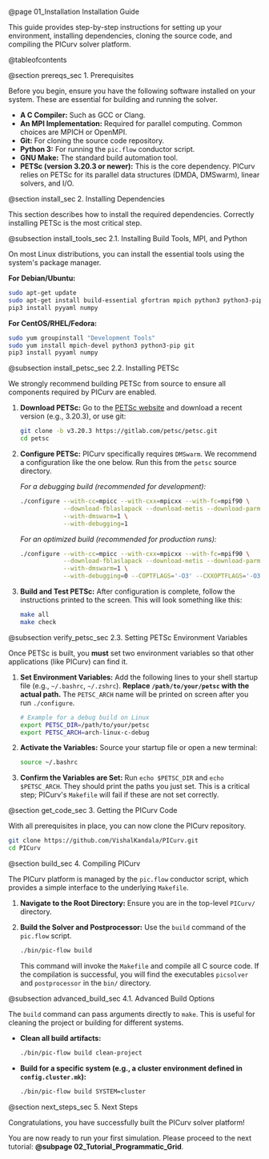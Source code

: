 @page 01_Installation Installation Guide

This guide provides step-by-step instructions for setting up your environment, installing dependencies, cloning the source code, and compiling the PICurv solver platform.

@tableofcontents

@section prereqs_sec 1. Prerequisites

Before you begin, ensure you have the following software installed on your system. These are essential for building and running the solver.

- **A C Compiler:** Such as GCC or Clang.
- **An MPI Implementation:** Required for parallel computing. Common choices are MPICH or OpenMPI.
- **Git:** For cloning the source code repository.
- **Python 3:** For running the `pic.flow` conductor script.
- **GNU Make:** The standard build automation tool.
- **PETSc (version 3.20.3 or newer):** This is the core dependency. PICurv relies on PETSc for its parallel data structures (DMDA, DMSwarm), linear solvers, and I/O.

@section install_sec 2. Installing Dependencies

This section describes how to install the required dependencies. Correctly installing PETSc is the most critical step.

@subsection install_tools_sec 2.1. Installing Build Tools, MPI, and Python

On most Linux distributions, you can install the essential tools using the system's package manager.

**For Debian/Ubuntu:**
```bash
sudo apt-get update
sudo apt-get install build-essential gfortran mpich python3 python3-pip git
pip3 install pyyaml numpy
```

**For CentOS/RHEL/Fedora:**
```bash
sudo yum groupinstall "Development Tools"
sudo yum install mpich-devel python3 python3-pip git
pip3 install pyyaml numpy
```

@subsection install_petsc_sec 2.2. Installing PETSc

We strongly recommend building PETSc from source to ensure all components required by PICurv are enabled.

1.  **Download PETSc:**
    Go to the [PETSc website](https://petsc.org/release/download/) and download a recent version (e.g., 3.20.3), or use git:
    ```bash
    git clone -b v3.20.3 https://gitlab.com/petsc/petsc.git
    cd petsc
    ```

2.  **Configure PETSc:**
    PICurv specifically requires `DMSwarm`. We recommend a configuration like the one below. Run this from the `petsc` source directory.

    *For a debugging build (recommended for development):*
    ```bash
    ./configure --with-cc=mpicc --with-cxx=mpicxx --with-fc=mpif90 \
                --download-fblaslapack --download-metis --download-parmetis \
                --with-dmswarm=1 \
                --with-debugging=1
    ```

    *For an optimized build (recommended for production runs):*
    ```bash
    ./configure --with-cc=mpicc --with-cxx=mpicxx --with-fc=mpif90 \
                --download-fblaslapack --download-metis --download-parmetis \
                --with-dmswarm=1 \
                --with-debugging=0 --COPTFLAGS='-O3' --CXXOPTFLAGS='-O3' --FOPTFLAGS='-O3'
    ```

3.  **Build and Test PETSc:**
    After configuration is complete, follow the instructions printed to the screen. This will look something like this:
    ```bash
    make all
    make check
    ```

@subsection verify_petsc_sec 2.3. Setting PETSc Environment Variables

Once PETSc is built, you **must** set two environment variables so that other applications (like PICurv) can find it.

1.  **Set Environment Variables:**
    Add the following lines to your shell startup file (e.g., `~/.bashrc`, `~/.zshrc`). **Replace `/path/to/your/petsc` with the actual path.** The `PETSC_ARCH` name will be printed on screen after you run `./configure`.

    ```bash
    # Example for a debug build on Linux
    export PETSC_DIR=/path/to/your/petsc
    export PETSC_ARCH=arch-linux-c-debug
    ```

2.  **Activate the Variables:**
    Source your startup file or open a new terminal:
    ```bash
    source ~/.bashrc
    ```

3.  **Confirm the Variables are Set:**
    Run `echo $PETSC_DIR` and `echo $PETSC_ARCH`. They should print the paths you just set. This is a critical step; PICurv's `Makefile` will fail if these are not set correctly.

@section get_code_sec 3. Getting the PICurv Code

With all prerequisites in place, you can now clone the PICurv repository.

```bash
git clone https://github.com/VishalKandala/PICurv.git
cd PICurv
```

@section build_sec 4. Compiling PICurv

The PICurv platform is managed by the `pic.flow` conductor script, which provides a simple interface to the underlying `Makefile`.

1.  **Navigate to the Root Directory:**
    Ensure you are in the top-level `PICurv/` directory.

2.  **Build the Solver and Postprocessor:**
    Use the `build` command of the `pic.flow` script.

    ```bash
    ./bin/pic-flow build
    ```
    This command will invoke the `Makefile` and compile all C source code. If the compilation is successful, you will find the executables `picsolver` and `postprocessor` in the `bin/` directory.

@subsection advanced_build_sec 4.1. Advanced Build Options

The `build` command can pass arguments directly to `make`. This is useful for cleaning the project or building for different systems.

- **Clean all build artifacts:**
  ```bash
  ./bin/pic-flow build clean-project
  ```

- **Build for a specific system (e.g., a cluster environment defined in `config.cluster.mk`):**
  ```bash
  ./bin/pic-flow build SYSTEM=cluster
  ```

@section next_steps_sec 5. Next Steps

Congratulations, you have successfully built the PICurv solver platform!

You are now ready to run your first simulation. Please proceed to the next tutorial: **@subpage 02_Tutorial_Programmatic_Grid**.
